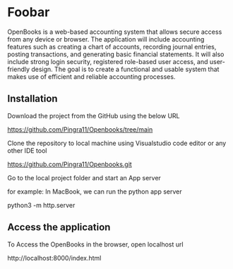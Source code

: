 # Foobar

OpenBooks is a web-based accounting system that allows secure access from any device or browser. The application will include accounting features such as creating a chart of accounts, recording journal entries, posting transactions, and generating basic financial statements. It will also include strong login security, registered role-based user access, and user-friendly design. The goal is to create a functional and usable system that makes use of efficient and reliable accounting processes.

## Installation

Download the project from the GitHub using the below URL

https://github.com/Pingra11/Openbooks/tree/main

Clone the repository to local machine using Visualstudio code editor or any other IDE tool

https://github.com/Pingra11/Openbooks.git

Go to the local project folder and start an App server

  for example: In MacBook, we can run the python app server

  python3 -m http.server

## Access the application

To Access the OpenBooks in the browser, open localhost url

  http://localhost:8000/index.html

